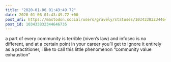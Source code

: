```yaml
---
title: "2020-01-06 01:43:49.72"
date: 2020-01-06 01:43:49.72 +00
post_uri: https://mastodon.social/users/gravely/statuses/103433832344646735
post_id: 103433832344646735
---
```

a part of every community is terrible (niven’s law) and infosec is no different, and at a certain point in your career you’ll get to ignore it entirely as a practitioner, i like to call this little phenomenon “community value exhaustion”


